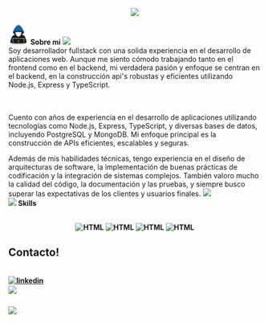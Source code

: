 <p align="center">
  <a href="https://github.com/DenverCoder1/readme-typing-svg">
	  <img src="https://readme-typing-svg.herokuapp.com?font=Time+New+Roman&color=cyan&size=25&center=true&vCenter=true&width=800&height=100&lines=Hola+a+tod@s,+soy+Francisco+Sponton+Fullstack+Developer..&hearts;"></a>
</p>

<img src="https://raw.githubusercontent.com/0xAbdulKhalid/0xAbdulKhalid/main/assets/mdImages/about_me.gif" height="40">  **Sobre mi**
<img src="https://user-images.githubusercontent.com/73097560/115834477-dbab4500-a447-11eb-908a-139a6edaec5c.gif"><br>
Soy desarrollador fullstack con una solida experiencia en el desarrollo de aplicaciones web. Aunque me siento cómodo trabajando tanto en el frontend como en el backend, mi verdadera pasión y enfoque se centran en el backend, en la construcción api's  robustas y eficientes utilizando Node.js, Express y TypeScript.

<br><br>
Cuento con años de experiencia en el desarrollo de aplicaciones utilizando tecnologías como Node.js, Express, TypeScript, y diversas bases de datos, incluyendo PostgreSQL y MongoDB. Mi enfoque principal es la construcción de APIs eficientes, escalables y seguras.

Además de mis habilidades técnicas, tengo experiencia en el diseño de arquitecturas de software, la implementación de buenas prácticas de codificación y la integración de sistemas complejos. También valoro mucho la calidad del código, la documentación y las pruebas, y siempre busco superar las expectativas de los clientes y usuarios finales.
<img src="https://user-images.githubusercontent.com/73097560/115834477-dbab4500-a447-11eb-908a-139a6edaec5c.gif"><br>
 <img src="https://media2.giphy.com/media/QssGEmpkyEOhBCb7e1/giphy.gif?cid=ecf05e47a0n3gi1bfqntqmob8g9aid1oyj2wr3ds3mg700bl&rid=giphy.gif" width ="20"><b> <b> Skills</b>
<br>

<p align="center">

<br>
<img src="https://img.icons8.com/?size=512&id=54087&format=png" height="40" alt="HTML" />
  
<img src="https://cdn.iconscout.com/icon/free/png-512/free-typescript-1174965.png?f=avif&w=256" height="40" alt="HTML" />

<img src="https://img.icons8.com/?size=512&id=SDVmtZ6VBGXt&format=png" background-color="#fff" height="40" alt="HTML" /> 

<img src="https://cdn.iconscout.com/icon/free/png-512/free-javascript-1-225993.png?f=avif&w=256" height="40" alt="HTML" /> 
<br>   


## <b>Contacto!</b>
<br> 
<div align='left'>


<a href="https://www.linkedin.com/in/juan-francisco-sponton-moretti/" target="_blank">
<img src="https://img.shields.io/badge/linkedin: Juan Francisco Sponton Moretti-%2300acee.svg?color=405DE6&style=for-the-badge&logo=linkedin&logoColor=white" alt=linkedin style="margin-bottom: 2px;"/>
</a>

<br>

<a href="mailto:francisco.sponton@gmail.com" target="_blank">
<img src="https://img.shields.io/badge/gmail:  Francisco Sponton-%23EA4335.svg?style=for-the-badge&logo=gmail&logoColor=white" t=mail style="margin-bottom: 5px;" />
</a>


</div>

<br>
<img src="https://user-images.githubusercontent.com/73097560/115834477-dbab4500-a447-11eb-908a-139a6edaec5c.gif">
<br>
<br>
<br>

<div align='center'>

